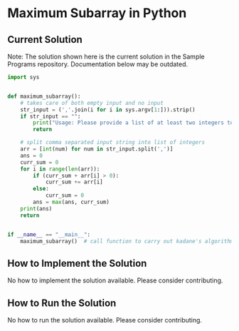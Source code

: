 # Maximum Subarray in Python

## Current Solution

Note: The solution shown here is the current solution in the Sample Programs repository. Documentation below may be outdated.

```Python
import sys


def maximum_subarray():
    # takes care of both empty input and no input
    str_input = (','.join(i for i in sys.argv[1:])).strip()
    if str_input == "":
        print("Usage: Please provide a list of at least two integers to sort in the format: '1, 2, 3, 4, 5'")
        return

    # split comma separated input string into list of integers
    arr = [int(num) for num in str_input.split(',')]
    ans = 0
    curr_sum = 0
    for i in range(len(arr)):
        if (curr_sum + arr[i] > 0):
            curr_sum += arr[i]
        else:
            curr_sum = 0
        ans = max(ans, curr_sum)
    print(ans)
    return


if __name__ == "__main__":
    maximum_subarray()  # call function to carry out kadane's algorithm

```

## How to Implement the Solution

No how to implement the solution available. Please consider contributing.

## How to Run the Solution

No how to run the solution available. Please consider contributing.